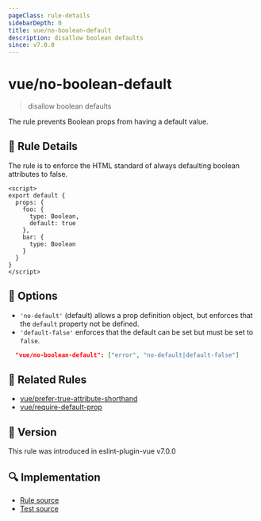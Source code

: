 ```yaml
---
pageClass: rule-details
sidebarDepth: 0
title: vue/no-boolean-default
description: disallow boolean defaults
since: v7.0.0
---
```

# vue/no-boolean-default

> disallow boolean defaults

The rule prevents Boolean props from having a default value.

## :book: Rule Details

The rule is to enforce the HTML standard of always defaulting boolean attributes to false.

<eslint-code-block :rules="{'vue/no-boolean-default': ['error']}">

```vue
<script>
export default {
  props: {
    foo: {
      type: Boolean,
      default: true
    },
    bar: {
      type: Boolean
    }
  }
}
</script>
```

</eslint-code-block>

## :wrench: Options

- `'no-default'` (default) allows a prop definition object, but enforces that the `default` property not be defined.
- `'default-false'` enforces that the default can be set but must be set to `false`.

```json
  "vue/no-boolean-default": ["error", "no-default|default-false"]
```

## :couple: Related Rules

- [vue/prefer-true-attribute-shorthand](https://github.com/vuejs/eslint-plugin-vue/tree/master/docs/rules/prefer-true-attribute-shorthand.md)
- [vue/require-default-prop](https://github.com/vuejs/eslint-plugin-vue/tree/master/docs/rules/require-default-prop.md)

## :rocket: Version

This rule was introduced in eslint-plugin-vue v7.0.0

## :mag: Implementation

- [Rule source](https://github.com/vuejs/eslint-plugin-vue/blob/master/lib/rules/no-boolean-default.js)
- [Test source](https://github.com/vuejs/eslint-plugin-vue/blob/master/tests/lib/rules/no-boolean-default.js)
